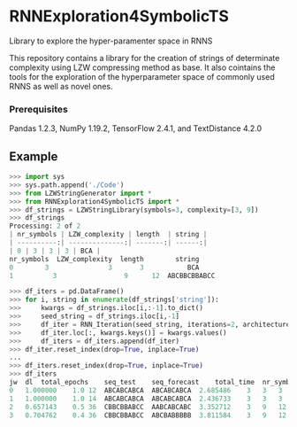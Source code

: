 # RNNExploration4SymbolicTS

Library to explore the hyper-paramenter space in RNNS

This repository contains a library for the creation of strings of determinate complexity using
LZW compressing method as base. It also cointains the tools for the exploration of the 
hyperparameter space of commonly used RNNS as well as novel ones.

### Prerequisites
Pandas 1.2.3, NumPy 1.19.2, TensorFlow 2.4.1, and TextDistance 4.2.0

## Example

```python
>>> import sys
>>> sys.path.append('./Code')
>>> from LZWStringGenerator import *
>>> from RNNExploration4SymbolicTS import *
>>> df_strings = LZWStringLibrary(symbols=3, complexity=[3, 9])
>>> df_strings
Processing: 2 of 2
| nr_symbols | LZW_complexity | length  | string |
| ----------:| --------------:| -------:| ------:|
| 0 | 3 | 3 | 3 | BCA |
nr_symbols  LZW_complexity  length        string
0        3               3       3           BCA
1	       3	             9	    12	ABCBBCBBABCC

>>> df_iters = pd.DataFrame()
>>> for i, string in enumerate(df_strings['string']):
>>>     kwargs = df_strings.iloc[i,:-1].to_dict()
>>>     seed_string = df_strings.iloc[i,-1]
>>>     df_iter = RNN_Iteration(seed_string, iterations=2, architecture='LSTM', **kwargs)
>>>     df_iter.loc[:, kwargs.keys()] = kwargs.values()
>>>     df_iters = df_iters.append(df_iter)
>>> df_iter.reset_index(drop=True, inplace=True)
...
>>> df_iters.reset_index(drop=True, inplace=True)
>>> df_iters
jw	dl	total_epochs	seq_test	seq_forecast	total_time	nr_symbols	LZW_complexity	length
0	1.000000	1.0	12	ABCABCABCA	ABCABCABCA	2.685486	3	3	3
1	1.000000	1.0	14	ABCABCABCA	ABCABCABCA	2.436733	3	3	3
2	0.657143	0.5	36	CBBCBBABCC	AABCABCABC	3.352712	3	9	12
3	0.704762	0.4	36	CBBCBBABCC	ABCBABBBBB	3.811584	3	9	12
```
